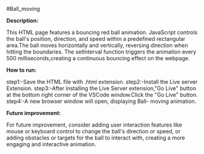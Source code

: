 #Ball_moving

**Description:**

This HTML page features a bouncing red ball animation. JavaScript controls the ball's 
position, direction, and speed within a predefined rectangular area.The ball moves horizontally
and vertically, reversing direction when hitting the boundaries. The setInterval function
triggers the animation every 500  milliseconds,creating a continuous bouncing effect on 
the webpage.

**How to run:**

 step1:-Save the HTML file with .html extension.
 step2:-Install the Live server Extension.
 step3:-After installing the Live Server extension,"Go Live" button at the
 bottom right corner of the VSCode window.Click the "Go Live" button.
 step4:-A new browser window will open, displaying  Ball- moving animation.
 
**Future improvement:**   

For future improvement, consider adding user interaction features like mouse or keyboard 
control to change the ball's direction or speed, or adding obstacles or targets for the
ball to interact with, creating a more engaging and interactive animation.

     
